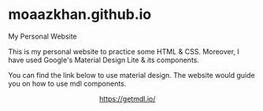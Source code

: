 # moaazkhan.github.io
My Personal Website


This is my personal website to practice some HTML & CSS. Moreover, I have used Google's Material Design Lite & its components.

You can find the link below to use material design. The website would guide you on how to use mdl components.
                                          
                                                https://getmdl.io/

